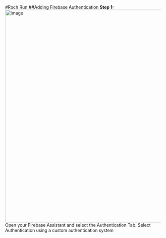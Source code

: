 #Roch Run
##Adding Firebase Authentication 
**Step 1:**
<img width="571" height="686" alt="image" src="https://github.com/user-attachments/assets/807bb24e-133c-4b09-a2ee-5bf0456b9f4e" />
Open your Firebase Assistant and select the Authentication Tab. Select Authentication using a custom authentication system
